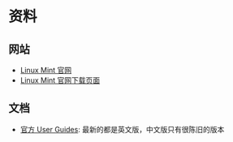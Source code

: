 # 资料

## 网站

- [Linux Mint 官网](https://www.linuxmint.com/)
- [Linux Mint 官网下载页面](https://www.linuxmint.com/download.php)

## 文档

- [官方 User Guides](https://www.linuxmint.com/documentation.php): 最新的都是英文版，中文版只有很陈旧的版本







